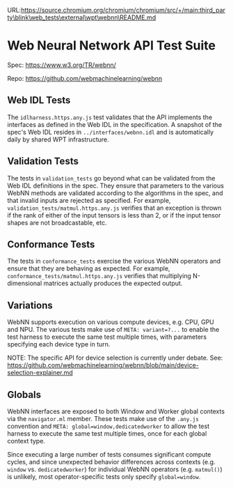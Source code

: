 URL:https://source.chromium.org/chromium/chromium/src/+/main:third_party\blink\web_tests\external\wpt\webnn\README.md
# Web Neural Network API Test Suite

Spec: https://www.w3.org/TR/webnn/

Repo: https://github.com/webmachinelearning/webnn

## Web IDL Tests

The `idlharness.https.any.js` test validates that the API implements
the interfaces as defined in the Web IDL in the specification. A
snapshot of the spec's Web IDL resides in `../interfaces/webnn.idl`
and is automatically daily by shared WPT infrastructure.

## Validation Tests

The tests in `validation_tests` go beyond what can be validated from
the Web IDL definitions in the spec. They ensure that parameters to
the various WebNN methods are validated according to the algorithms in
the spec, and that invalid inputs are rejected as specified. For
example, `validation_tests/matmul.https.any.js` verifies that an
exception is thrown if the rank of either of the input tensors is less
than 2, or if the input tensor shapes are not broadcastable, etc.

## Conformance Tests

The tests in `conformance_tests` exercise the various WebNN operators
and ensure that they are behaving as expected. For example,
`conformance_tests/matmul.https.any.js` verifies that multiplying
N-dimensional matrices actually produces the expected output.

## Variations

WebNN supports execution on various compute devices, e.g. CPU, GPU and
NPU. The various tests make use of `META: variant=?...` to enable the
test harness to execute the same test multiple times, with parameters
specifying each device type in turn.

NOTE: The specific API for device selection is currently under debate.
See:
https://github.com/webmachinelearning/webnn/blob/main/device-selection-explainer.md

## Globals

WebNN interfaces are exposed to both Window and Worker global contexts
via the `navigator.ml` member. These tests make use of the `.any.js`
convention and `META: global=window,dedicatedworker` to allow the test
harness to execute the same test multiple times, once for each global
context type.

Since executing a large number of tests consumes significant compute
cycles, and since unexpected behavior differences across contexts
(e.g. `window` vs. `dedicatedworker`) for individual WebNN operators
(e.g. `matmul()`) is unlikely, most operator-specific tests only
specify `global=window`.
